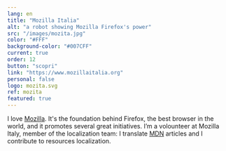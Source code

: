 ```yaml
---
lang: en
title: "Mozilla Italia"
alt: "a robot showing Mozilla Firefox's power"
src: "/images/mozita.jpg"
color: "#FFF"
background-color: "#007CFF"
current: true
order: 12
button: "scopri"
link: "https://www.mozillaitalia.org"
personal: false
logo: mozita.svg
ref: mozita
featured: true
---
```


I love <a href="https://www.mozilla.org" rel="noopener noreferrer" target="_blank">Mozilla</a>. It's the foundation behind Firefox, the best browser in the world, and it promotes several great initiatives. I’m a volounteer at Mozilla Italy, member of the localization team: I translate <a href="https://mdn.dev/" rel="noopener noreferrer" target="_blank">MDN</a> articles and I contribute to resources localization.

